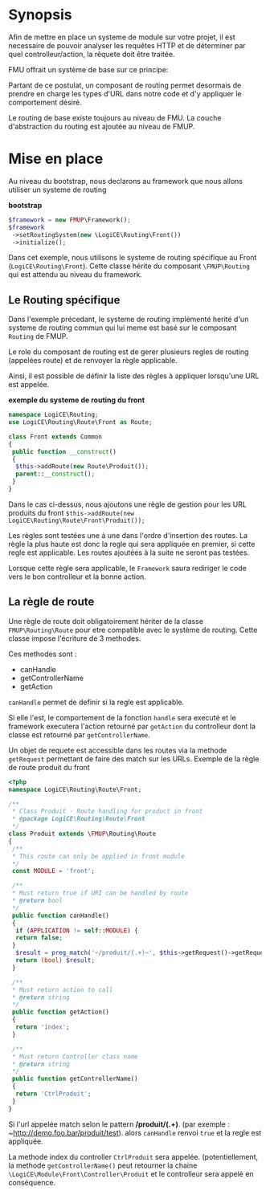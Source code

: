 Synopsis
========

Afin de mettre en place un systeme de module sur votre projet, il est necessaire de pouvoir analyser les requêtes HTTP et de déterminer par quel controlleur/action, la rêquete doit être traitée.

FMU offrait un système de base sur ce principe:

Partant de ce postulat, un composant de routing permet desormais de prendre en charge les types d'URL dans notre code et d'y appliquer le comportement désiré.

Le routing de base existe toujours au niveau de FMU. La couche d'abstraction du routing est ajoutée au niveau de FMUP.

Mise en place
=============

Au niveau du bootstrap, nous declarons au framework que nous allons utiliser un systeme de routing

__bootstrap__

```php
$framework = new FMUP\Framework();
$framework
 ->setRoutingSystem(new \LogiCE\Routing\Front())
 ->initialize();
```

Dans cet exemple, nous utilisons le systeme de routing spécifique au Front (`LogiCE\Routing\Front`). Cette classe hérite du composant `\FMUP\Routing` qui est attendu au niveau du framework.

Le Routing spécifique
---------------------

Dans l'exemple précedant, le systeme de routing implémenté herité d'un systeme de routing commun qui lui meme est basé sur le composant `Routing` de FMUP.

Le role du composant de routing est de gerer plusieurs regles de routing (appelées route) et de renvoyer la règle applicable. 

Ainsi, il est possible de définir la liste des règles à appliquer lorsqu'une URL est appelée.

__exemple du systeme de routing du front__

```php
namespace LogiCE\Routing;
use LogiCE\Routing\Route\Front as Route;

class Front extends Common
{
 public function __construct()
 {
  $this->addRoute(new Route\Produit());
  parent::__construct();
 }
}
```

Dans le cas ci-dessus, nous ajoutons une règle de gestion pour les URL produits du front `$this->addRoute(new LogiCE\Routing\Route\Front\Produit());`

Les règles sont testées une à une dans l'ordre d'insertion des routes. La règle la plus haute est donc la regle qui sera appliquée en premier, si cette regle est applicable. Les routes ajoutées à la suite ne seront pas testées.

Lorsque cette règle sera applicable, le `Framework` saura rediriger le code vers le bon controlleur et la bonne action.

La règle de route
-----------------

Une règle de route doit obligatoirement hériter de la classe `FMUP\Routing\Route` pour etre compatible avec le système de routing. Cette classe impose l'écriture de 3 methodes.

Ces methodes sont :

* canHandle
* getControllerName
* getAction

`canHandle` permet de definir si la regle est applicable.

Si elle l'est, le comportement de la fonction `handle` sera executé et le framework executera l'action retourné par `getAction` du controlleur dont la classe est retourné par `getControllerName`.

Un objet de requete est accessible dans les routes via la methode `getRequest` permettant de faire des match sur les URLs.
Exemple de la règle de route produit du front

```php
<?php
namespace LogiCE\Routing\Route\Front;

/**
 * Class Produit - Route handling for product in front
 * @package LogiCE\Routing\Route\Front
 */
class Produit extends \FMUP\Routing\Route
{
 /**
 * This route can only be applied in front module
 */
 const MODULE = 'front';

 /**
 * Must return true if URI can be handled by route
 * @return bool
 */
 public function canHandle()
 {
  if (APPLICATION != self::MODULE) {
  return false;
 }
  $result = preg_match('~/produit/(.+)~', $this->getRequest()->getRequestUri(), $matches);
  return (bool) $result;
 }

 /**
 * Must return action to call
 * @return string
 */
 public function getAction()
 {
  return 'index';
 }

 /**
 * Must return Controller class name
 * @return string
 */
 public function getControllerName()
 {
  return 'CtrlProduit';
 }
}
```

Si l'url appelée match selon le pattern __/produit/(.+)__. (par exemple : ~http://demo.foo.bar/produit/test). alors `canHandle` renvoi `true` et la regle est appliquée.

La methode index du controller `CtrlProduit` sera appelée. (potentiellement, la methode `getControllerName()` peut retourner la chaine `\LogiCE\Module\Front\Controller\Produit` et le controlleur sera appelé en conséquence.
